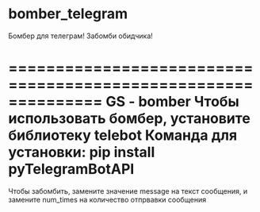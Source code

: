 # bomber_telegram
 Бомбер для телеграм! Забомби обидчика!

==============================================================
GS - bomber 
Чтобы использовать бомбер, установите библиотеку telebot 
Команда для установки: pip install pyTelegramBotAPI
==============================================================

Чтобы забомбить, замените значение message на текст сообщения, и замените num_times на количество отпрвавки сообщения